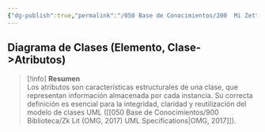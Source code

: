 ```yaml
---
{"dg-publish":true,"permalink":"/050 Base de Conocimientos/200  Mi Zettelkasten/100 Docencia/IS1/2025/Clase 13 Diagrama de Clases (Fundamentos, Elementos, Relaciones, etc.)/Zk Diagrama de Clases (Elemento, Clase -> Atributos)/","tags":["digitalGarden"]}
---
```


## Diagrama de Clases (Elemento, Clase->Atributos)

> [!info]  **Resumen**  
> Los atributos son características estructurales de una clase, que representan información almacenada por cada instancia. Su correcta definición es esencial para la integridad, claridad y reutilización del modelo de clases UML ([[050 Base de Conocimientos/900 Biblioteca/Zk Lit (OMG, 2017) UML Specifications\|OMG, 2017]]).
